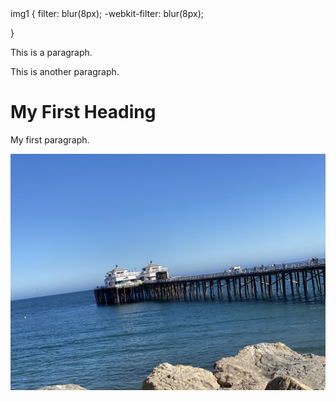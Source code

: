 

<!DOCTYPE html>
<meta name="viewport" content="width=device-width, initial-scale=1">
<html>
  <HEAD>
    <link href="./css/custom_bootstrap.css" rel="stylesheet"/>
  <sytle>
img1 {
     filter: blur(8px);
  -webkit-filter: blur(8px);
  
}
  </sytle>
</HEAD>
 
<body>

<p>This is a paragraph.</p>
<p>This is another paragraph.</p>
<h1>My First Heading</h1>
<p>My first paragraph.</p>
  <div class="img1">
    <img   src="IMG_6004.jpeg">
  </div>

</body>
</html>
